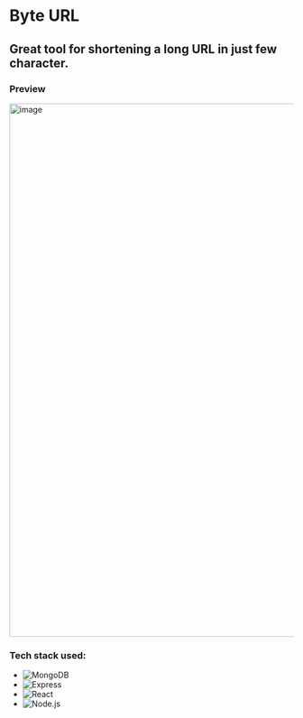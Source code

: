 # Byte URL

## Great tool for shortening a long URL in just few character.

### Preview 

<img width="946" alt="image" src="https://github.com/user-attachments/assets/f9e1dc12-7252-4295-b64a-3c73c9dc41a1">

### Tech stack used:
- ![MongoDB](https://img.shields.io/badge/MongoDB-47A248?style=flat&logo=mongodb&logoColor=white)
- ![Express](https://img.shields.io/badge/Express-000000?style=flat&logo=express&logoColor=white)
- ![React](https://img.shields.io/badge/React-61DAFB?style=flat&logo=react&logoColor=white)
- ![Node.js](https://img.shields.io/badge/Node.js-339933?style=flat&logo=node.js&logoColor=white)




